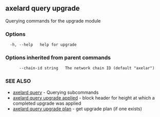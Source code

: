 ## axelard query upgrade

Querying commands for the upgrade module

### Options

```
  -h, --help   help for upgrade
```

### Options inherited from parent commands

```
      --chain-id string   The network chain ID (default "axelar")
```

### SEE ALSO

- [axelard query](axelard_query.md)	 - Querying subcommands
- [axelard query upgrade applied](axelard_query_upgrade_applied.md)	 - block header for height at which a completed upgrade was applied
- [axelard query upgrade plan](axelard_query_upgrade_plan.md)	 - get upgrade plan (if one exists)
